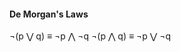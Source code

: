 #### De Morgan's Laws
$\neg$(p $\bigvee$ q) $\equiv$ $\neg$p $\bigwedge$ $\neg$q
$\neg$(p $\bigwedge$ q) $\equiv$ $\neg$p $\bigvee$ $\neg$q